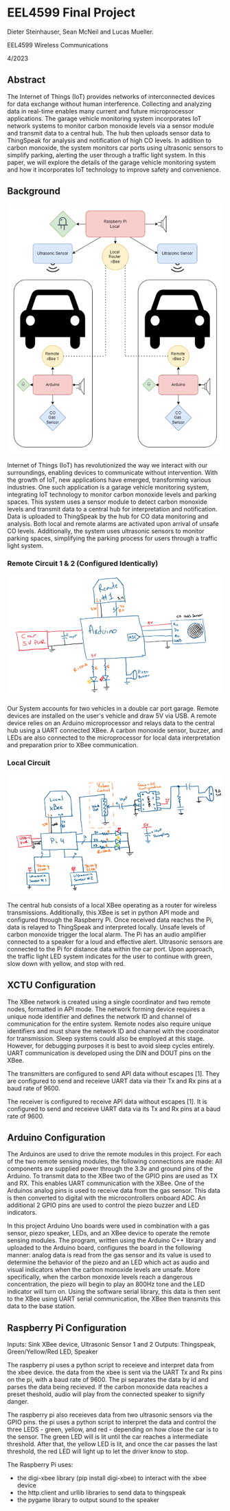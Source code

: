 # EEL4599 Final Project
 

Dieter Steinhauser, Sean McNeil and Lucas Mueller.

EEL4599 Wireless Communications

4/2023

## Abstract

The Internet of Things (IoT) provides networks of interconnected devices for data exchange without human interference. Collecting and analyzing data in real-time enables many current and future microprocessor applications. The garage vehicle monitoring system incorporates IoT network systems to monitor carbon monoxide levels via a sensor module and transmit data to a central hub. The hub then uploads sensor data to ThingSpeak for analysis and notification of high CO levels. In addition to carbon monoxide, the system monitors car ports using ultrasonic sensors to simplify parking, alerting the user through a traffic light system. In this paper, we will explore the details of the garage vehicle monitoring system and how it incorporates IoT technology to improve safety and convenience. 

## Background 

<p  align="center">
<img src="Schematics\system operation diagram.drawio (1).png" alt="Circuit Block Diagram" title="">

Internet of Things (IoT) has revolutionized the way we interact with our surroundings, enabling devices to communicate without intervention. With the growth of IoT, new applications have emerged, transforming various industries. One such application is a garage vehicle monitoring system, integrating IoT technology to monitor carbon monoxide levels and parking spaces. This system uses a sensor module to detect carbon monoxide levels and transmit data to a central hub for interpretation and notification. Data is uploaded to ThingSpeak by the hub for CO data monitoring and analysis. Both local and remote alarms are activated upon arrival of unsafe CO levels. Additionally, the system uses ultrasonic sensors to monitor parking spaces, simplifying the parking process for users through a traffic light system.  

### Remote Circuit 1 & 2 (Configured Identically)
<p  align="center">
<img src="Schematics\remote_schematic_1.png" alt="Remote 1 Schematic" title="">

Our System accounts for two vehicles in a double car port garage. Remote devices are installed on the user's vehicle and draw 5V via USB. A remote device relies on an Arduino microprocessor and relays data to the central hub using a UART connected XBee. A carbon monoxide sensor, buzzer, and LEDs are also connected to the microprocessor for local data interpretation and preparation prior to XBee communication.  

### Local Circuit
<p  align="center">
<img src="Schematics\local_schematic.png" alt="Local Schematic" title="">

The central hub consists of a local XBee operating as a router for wireless transmissions. Additionally, this XBee is set in python API mode and configured through the Raspberry Pi. Once received data reaches the Pi, data is relayed to ThingSpeak and interpreted locally. Unsafe levels of carbon monoxide trigger the local alarm. The Pi has an audio amplifier connected to a speaker for a loud and effective alert. Ultrasonic sensors are connected to the Pi for distance data within the car port. Upon approach, the traffic light LED system indicates for the user to continue with green, slow down with yellow, and stop with red.  

##  XCTU Configuration

The XBee network is created using a single coordinator and two remote nodes, formatted in API mode. The network forming device requires a unique node identifier and defines the network ID and channel of communication for the entire system. Remote nodes also require unique identifiers and must share the network ID and channel with the coordinator for transmission. Sleep systems could also be employed at this stage. However, for debugging purposes it is best to avoid sleep cycles entirely. UART communication is developed using the DIN and DOUT pins on the XBee.  

The transmitters are configured to send API data without escapes [1]. They are configured to send and receieve UART data via their Tx and Rx pins at a baud rate of 9600.
 
The receiver is configured to receive API data without escapes [1]. It is configured to send and receieve UART data via its Tx and Rx pins at a baud rate of 9600.

## Arduino Configuration

The Arduinos are used to drive the remote modules in this project. For each of the two remote sensing modules, the following connections are made: All components are supplied power through the 3.3v and ground pins of the Arduino. To transmit data to the XBee two of the GPIO pins are used as TX and RX. This enables UART communication with the XBee. One of the Arduinos analog pins is used to receive data from the gas sensor. This data is then converted to digital with the microcontrollers onboard ADC. An additional 2 GPIO pins are used to control the piezo buzzer and LED indicators. 
 
In this project Arduino Uno boards were used in combination with a gas sensor, piezo speaker, LEDs, and an XBee device to operate the remote sensing modules. The program, written using the Arduino C++ library and uploaded to the Arduino board, configures the board in the following manner: analog data is read from the gas sensor and its value is used to determine the behavior of the piezo and an LED which act as audio and visual indicators when the carbon monoxide levels are unsafe. More specifically, when the carbon monoxide levels reach a dangerous concentration, the piezo will begin to play an 800Hz tone and the LED indicator will turn on. Using the software serial library, this data is then sent to the XBee using UART serial communication, the XBee then transmits this data to the base station. 
 

## Raspberry Pi Configuration

Inputs: Sink XBee device, Ultrasonic Sensor 1 and 2
Outputs: Thingspeak, Green/Yellow/Red LED, Speaker

The raspberry pi uses a python script to receieve and interpret data from the xbee device. the data from the xbee is sent via the UART Tx and Rx pins on the pi, with a baud rate of 9600. The pi separates the data by id and parses the data being recieved. If the carbon monoxide data reaches a preset theshold, audio will play from the connected speaker to signify danger.

The raspberry pi also receieves data from two ultrasonic sensors via the GPIO pins. the pi uses a python script to interpret the data and control the three LEDS - green, yellow, and red - depending on how close the car is to the sensor. The green LED will is lit until the car reaches a intermediate threshold. After that, the yellow LED is lit, and once the car passes the last threshold, the red LED will light up to let the driver know to stop.

The Raspberry Pi uses:
- the digi-xbee library (pip install digi-xbee) to interact with the xbee device
- the http.client and urllib libraries to send data to thingspeak
- the pygame library to output sound to the speaker
